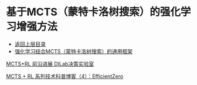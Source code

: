# 基于MCTS（蒙特卡洛树搜索）的强化学习增强方法

* [返回上层目录](../advanced-theme-and-technique.md)
* [强化学习结合MCTS（蒙特卡洛树搜索）的通用框架](rl-and-mcts-general-framework/rl-and-mcts-general-framework.md)



[MCTS+RL 前沿进展 DILab决策实验室](https://www.zhihu.com/column/c_1764308735227662336)

[MCTS + RL 系列技术科普博客（4）：EfficientZero](https://zhuanlan.zhihu.com/p/662943334)